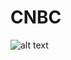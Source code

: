 # CNBC
![alt text](https://upload.wikimedia.org/wikipedia/commons/thumb/e/e3/CNBC_logo.svg/200px-CNBC_logo.svg.png)